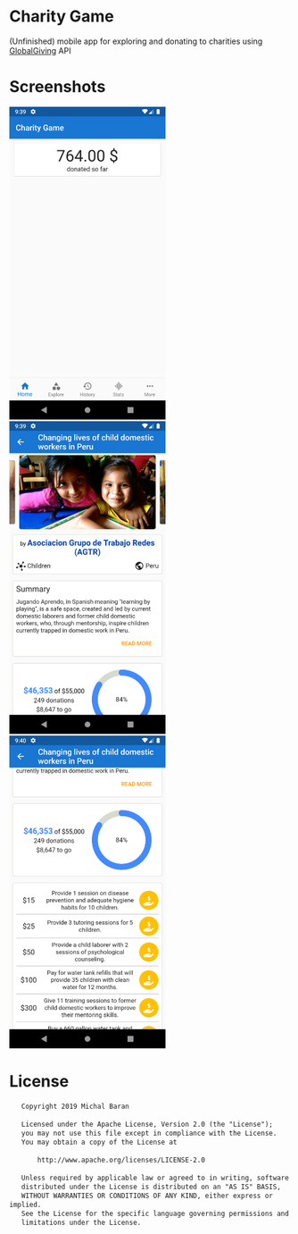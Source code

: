 # Charity Game
(Unfinished) mobile app for exploring and donating to charities using [GlobalGiving](https://www.globalgiving.org/) API


# Screenshots
<img src="screenshots/screenshot-1.png" width="280px" />   <img src="screenshots/screenshot-2.png" width="280px" />   <img src="screenshots/screenshot-3.png" width="280px" />


# License
```
   Copyright 2019 Michal Baran

   Licensed under the Apache License, Version 2.0 (the "License");
   you may not use this file except in compliance with the License.
   You may obtain a copy of the License at

       http://www.apache.org/licenses/LICENSE-2.0

   Unless required by applicable law or agreed to in writing, software
   distributed under the License is distributed on an "AS IS" BASIS,
   WITHOUT WARRANTIES OR CONDITIONS OF ANY KIND, either express or implied.
   See the License for the specific language governing permissions and
   limitations under the License.
```
